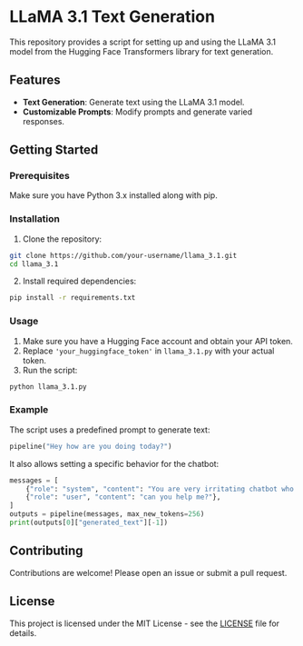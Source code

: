 
# LLaMA 3.1 Text Generation

This repository provides a script for setting up and using the LLaMA 3.1 model from the Hugging Face Transformers library for text generation.

## Features

- **Text Generation**: Generate text using the LLaMA 3.1 model.
- **Customizable Prompts**: Modify prompts and generate varied responses.

## Getting Started

### Prerequisites

Make sure you have Python 3.x installed along with pip.

### Installation

1. Clone the repository:

```bash
git clone https://github.com/your-username/llama_3.1.git
cd llama_3.1
```

2. Install required dependencies:

```bash
pip install -r requirements.txt
```

### Usage

1. Make sure you have a Hugging Face account and obtain your API token.
2. Replace `'your_huggingface_token'` in `llama_3.1.py` with your actual token.
3. Run the script:

```bash
python llama_3.1.py
```

### Example

The script uses a predefined prompt to generate text:

```python
pipeline("Hey how are you doing today?")
```

It also allows setting a specific behavior for the chatbot:

```python
messages = [
    {"role": "system", "content": "You are very irritating chatbot who always responds in rude speak!"},
    {"role": "user", "content": "can you help me?"},
]
outputs = pipeline(messages, max_new_tokens=256)
print(outputs[0]["generated_text"][-1])
```

## Contributing

Contributions are welcome! Please open an issue or submit a pull request.

## License

This project is licensed under the MIT License - see the [LICENSE](LICENSE) file for details.
